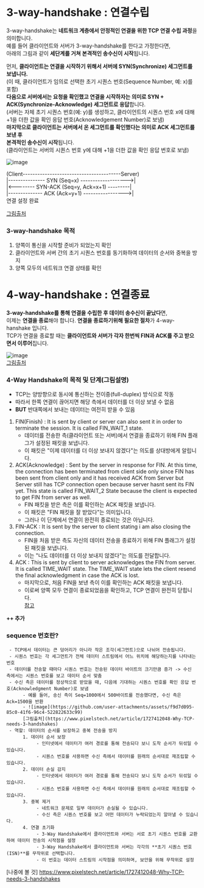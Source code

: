 # 3-way-handshake : 연결수립
3-way-handshake는 **네트워크 계층에서 안정적인 연결을 위한 TCP 연결 수립 과정**을 의미합니다.   
예를 들어 클라이언트와 서버가 3-way-handshake를 한다고 가정한다면,     
아래의 그림과 같이 **세단계를 거쳐 본격적인 송수신이 시작**됩니다.     

먼저, **클라이언트는 연결을 시작하기 위해서 서버에 SYN(Synchronize) 세그먼트를 보냅니다.**     
(이 때, 클라이언트가 임의로 선택한 초기 시퀀스 번호(Sequence Number, 예: x)를 포함)    
**다음으로 서버에서는 요청을 확인했고 연결을 시작하자는 의미로 SYN + ACK(Synchronize-Acknowledge) 세그먼트로 응답**합니다.    
(서버는 자체 초기 시퀀스 번호(예: y)를 생성하고, 클라이언트의 시퀀스 번호 x에 대해 +1을 더한 값을 확인 응답 번호(Acknowledgement Number)로 보냄)    
**마지막으로 클라이언트는 서버에서 온 세그먼트를 확인했다는 의미로 ACK 세그먼트를 보낸 후     
본격적인 송수신이 시작**됩니다.     
(클라이언트는 서버의 시퀀스 번호 y에 대해 +1을 더한 값을 확인 응답 번호로 보냄)    

![image](https://github.com/user-attachments/assets/4ef1b0d2-57e4-477c-80a8-c1509007f9e3)     

     
(Client----------------------------------------Server)        
   |--------------- SYN (Seq=x) ------------------->|      
   |<-------- SYN-ACK (Seq=y, Ack=x+1) ---------|     
   |-------------- ACK (Ack=y+1) ----------------->|        
                연결 설정 완료         
   
[그림출처](https://www.geeksforgeeks.org/tcp-3-way-handshake-process/)

### 3-way-handshake 목적
1. 양쪽이 통신을 시작할 준비가 되었는지 확인    
2. 클라이언트와 서버 간의 초기 시퀀스 번호를 동기화하여 데이터의 순서와 중복을 방지    
3. 양쪽 모두의 네트워크 연결 상태를 확인    
        
# 4-way-handshake : 연결종료
**3-way-handshake를 통해 연결을 수립한 후 데이터 송수신이 끝났다**면,   
이제는 **연결을 종료**해야 합니다. **연결을 종료하기위해 필요한 절차**가 4-way-hanshake 입니다.   
TCP가 연결을 종료할 때는 **클라이언트와 서버가 각자 한번씩 FIN과 ACK를 주고 받으면서 이루어**집니다.

![image](https://github.com/user-attachments/assets/1097735d-1c51-45f9-b5b3-8e466b22de03)    
[그림출처](https://www.linkedin.com/pulse/tcp-4-way-termination-handshake-ibraham-ajazz)      

### 4-Way Handshake의 목적 및 단계(그림설명)
- TCP는 양방향으로 동시에 통신하는 전이중(full-duplex) 방식으로 작동
- 따라서 한쪽 연결이 끊어지면 해당 측에서 데이터를 더 이상 보낼 수 없음
- **BUT** 반대쪽에서 보내는 데이터는 여전히 받을 수 있음
1. FIN(Finish) : It is sent by client or server can also sent it in order to terminate the session. It is called FIN_WAIT_1 state.
     - 데이터를 전송한 측(클라이언트 또는 서버)에서 연결을 종료하기 위해 FIN 플래그가 설정된 패킷을 보냅니다.
     - 이 패킷은 "이제 데이터를 더 이상 보내지 않겠다"는 의도를 상대방에게 알립니다.
3. ACK(Acknowledge) : Sent by the server in response for FIN.
At this time, the connection has been terminated from client side only since FIN has been sent from client only and it has received ACK from Server but Server still has TCP connection open because server hasnt sent its FIN yet. This state is called FIN_WAIT_2 State because the client is expected to get FIN from server as well.
     - FIN 패킷을 받은 측은 이를 확인하는 ACK 패킷을 보냅니다.
     - 이 패킷은 "FIN 패킷을 잘 받았다"는 의미입니다.
     - 그러나 이 단계에서 연결이 완전히 종료되는 것은 아닙니다.
5. FIN-ACK : It is sent by the server to client stating i am also closing the connection.
     - FIN을 처음 받은 측도 자신의 데이터 전송을 종료하기 위해 FIN 플래그가 설정된 패킷을 보냅니다.
     - 이는 "나도 데이터를 더 이상 보내지 않겠다"는 의도를 전달합니다.
7. ACK : This is sent by client to server acknowledges the FIN from server. It is called TIME_WAIT state. The TIME_WAIT state lets the client resend the final acknowledgment in case the ACK is lost.
     - 마지막으로, 처음 FIN을 보낸 측이 이를 확인하는 ACK 패킷을 보냅니다.
     - 이로써 양쪽 모두 연결이 종료되었음을 확인하고, TCP 연결이 완전히 닫힙니다.    
[참고](https://www.linkedin.com/pulse/tcp-4-way-termination-handshake-ibraham-ajazz)
     
**++ 추가**
### sequence 번호란?
     - TCP에서 데이터는 큰 덩어리가 아니라 작은 조각(세그먼트)으로 나뉘어 전송됩니다.     
     - 시퀀스 번호는 각 세그먼트가 전체 데이터 스트림에서 어느 위치에 해당하는지를 나타내는 번호
     - 데이터를 전송할 때마다 시퀀스 번호는 전송된 데이터 바이트의 크기만큼 증가 -> 수신 측에서는 시퀀스 번호를 보고 데이터 순서 맞춤
     - 수신 측은 데이터를 정상적으로 받았을 때, 다음에 기대하는 시퀀스 번호를 확인 응답 번호(Acknowledgment Number)로 보냄
          - 예를 들어, 송신 측이 Seq=1000에서 500바이트를 전송했다면, 수신 측은 Ack=1500을 반환
          - ![image](https://github.com/user-attachments/assets/f9d7d095-85c0-41f6-96c4-522822633c99)    
          [그림출처](https://www.pixelstech.net/article/1727412048-Why-TCP-needs-3-handshakes)
     - 역할: 데이터의 순서를 보장하고 중복 전송을 방지
          1. 데이터 순서 보장
               - 인터넷에서 데이터가 여러 경로를 통해 전송되다 보니 도착 순서가 뒤섞일 수 있습니다.
               - 시퀀스 번호를 사용하면 수신 측에서 데이터를 원래의 순서대로 재조립할 수 있습니다.
          2. 데이터 손실 감지
               - 인터넷에서 데이터가 여러 경로를 통해 전송되다 보니 도착 순서가 뒤섞일 수 있습니다.
               - 시퀀스 번호를 사용하면 수신 측에서 데이터를 원래의 순서대로 재조립할 수 있습니다.
          3. 중복 제거
               - 네트워크 문제로 일부 데이터가 손실될 수 있습니다.
               - 수신 측은 시퀀스 번호를 보고 어떤 데이터가 누락되었는지 알아낼 수 있습니다.
          4. 연결 초기화
               - 3-Way Handshake에서 클라이언트와 서버는 서로 초기 시퀀스 번호를 교환하여 데이터 전송의 시작점을 설정
               - 3-Way Handshake에서 클라이언트와 서버는 각각의 **초기 시퀀스 번호(ISN)**를 무작위로 선택합니다.
               - 이 번호는 데이터 스트림의 시작점을 의미하며, 보안을 위해 무작위로 설정
       
[나중에 볼 것] https://www.pixelstech.net/article/1727412048-Why-TCP-needs-3-handshakes
